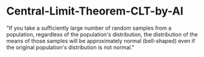 # Central-Limit-Theorem-CLT-by-AI
"If you take a sufficiently large number of random samples from a population, regardless of the population's distribution, the distribution of the means of those samples will be approximately normal (bell-shaped) even if the original population's distribution is not normal."
